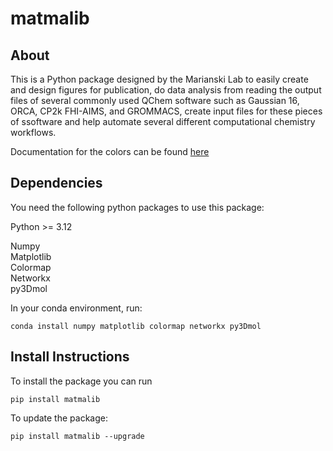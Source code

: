 # matmalib

## About
This is a Python package designed by the Marianski Lab to easily create and design figures for publication, do data analysis from reading the output files of several commonly used QChem software such as Gaussian 16, ORCA, CP2k FHI-AIMS, and GROMMACS, create input files for these pieces of ssoftware and help automate several different computational chemistry workflows.

Documentation for the colors can be found [here](https://pratiman-91.github.io/colormaps/docs/Sequential)

## Dependencies
You need the following python packages to use this package:  

Python >= 3.12  

Numpy  
Matplotlib  
Colormap <br>
Networkx <br>
py3Dmol <br>

In your conda environment, run: <br>
```
conda install numpy matplotlib colormap networkx py3Dmol
```

## Install Instructions
To install the package you can run  
```
pip install matmalib
```

To update the package:
```
pip install matmalib --upgrade
```
